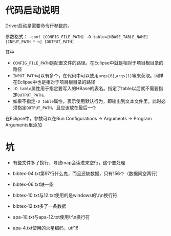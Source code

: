 # 代码启动说明

Driver启动是需要命令行参数的。

参数格式：
`-conf [CONFIG_FILE_PATH] -D table=[HBASE_TABLE_NAME] [INPUT_PATH * n] [OUTPUT_PATH]`

其中
- `CONFIG_FILE_PATH`是配置文件的路径。在Eclipse中就是相对于项目根目录的路径
- `INPUT_PATH`可以有多个，在代码中可以使用`args[0]`,`args[1]`等来获取。同样在Eclipse中也是相对于项目根目录的路径
- `-D table`属性用于指定要写入的HBase的表名。指定了table以后就不需要指定`OUTPUT_PATH`。
- 如果不指定`-D table`属性，表示使用默认行为，即输出到文本文件里。此时必须指定`OUTPUT_PATH`，且应该放在最后一个

在Eclipse中，参数可以在Run Configurations -> Arguments -> Program Arguments里添加

# 坑

- 有些文件多了换行，导致map会读进来空行，这个要处理

- bibtex-04.txt第97行什么鬼，而且还缺数据，只有156个（数据间空两行）

- bibtex-06.txt缺一条

- bibtex-10.txt与12.txt使用的是windows的\r\n换行符

- bibtex-12.txt多了一条数据

- apa-10.txt与apa-12.txt使用\r\n换行符

- apa-4.txt使用的火星编码，utf16
